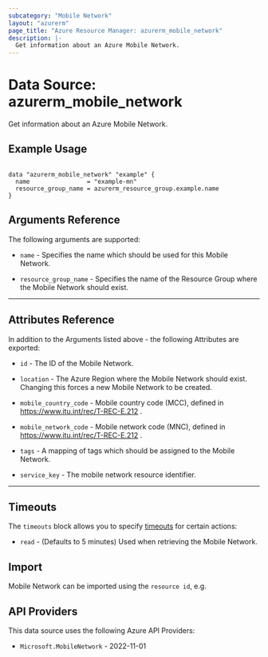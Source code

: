 ```yaml
---
subcategory: "Mobile Network"
layout: "azurerm"
page_title: "Azure Resource Manager: azurerm_mobile_network"
description: |-
  Get information about an Azure Mobile Network.
---
```


# Data Source: azurerm_mobile_network

Get information about an Azure Mobile Network.

## Example Usage

```hcl

data "azurerm_mobile_network" "example" {
  name                = "example-mn"
  resource_group_name = azurerm_resource_group.example.name
}
```

## Arguments Reference

The following arguments are supported:

* `name` - Specifies the name which should be used for this Mobile Network.

* `resource_group_name` - Specifies the name of the Resource Group where the Mobile Network should exist. 

---

## Attributes Reference

In addition to the Arguments listed above - the following Attributes are exported:

* `id` - The ID of the Mobile Network.

* `location` - The Azure Region where the Mobile Network should exist. Changing this forces a new Mobile Network to be created.

* `mobile_country_code` - Mobile country code (MCC), defined in https://www.itu.int/rec/T-REC-E.212 .

* `mobile_network_code` - Mobile network code (MNC), defined in https://www.itu.int/rec/T-REC-E.212 .

* `tags` - A mapping of tags which should be assigned to the Mobile Network.

* `service_key` - The mobile network resource identifier.

---

## Timeouts

The `timeouts` block allows you to specify [timeouts](https://www.terraform.io/docs/configuration/resources.html#timeouts) for certain actions:

* `read` - (Defaults to 5 minutes) Used when retrieving the Mobile Network.

## Import

Mobile Network can be imported using the `resource id`, e.g.

## API Providers
<!-- This section is generated, changes will be overwritten -->
This data source uses the following Azure API Providers:

* `Microsoft.MobileNetwork` - 2022-11-01
